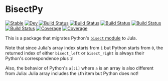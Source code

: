 # BisectPy

[![Stable](https://img.shields.io/badge/docs-stable-blue.svg)](https://singularitti.github.io/BisectPy.jl/stable)
[![Dev](https://img.shields.io/badge/docs-dev-blue.svg)](https://singularitti.github.io/BisectPy.jl/dev)
[![Build Status](https://github.com/singularitti/BisectPy.jl/workflows/CI/badge.svg)](https://github.com/singularitti/BisectPy.jl/actions)
[![Build Status](https://travis-ci.com/singularitti/BisectPy.jl.svg?branch=master)](https://travis-ci.com/singularitti/BisectPy.jl)
[![Build Status](https://ci.appveyor.com/api/projects/status/github/singularitti/BisectPy.jl?svg=true)](https://ci.appveyor.com/project/singularitti/BisectPy-jl)
[![Build Status](https://cloud.drone.io/api/badges/singularitti/BisectPy.jl/status.svg)](https://cloud.drone.io/singularitti/BisectPy.jl)
[![Build Status](https://api.cirrus-ci.com/github/singularitti/BisectPy.jl.svg)](https://cirrus-ci.com/github/singularitti/BisectPy.jl)
[![Coverage](https://codecov.io/gh/singularitti/BisectPy.jl/branch/master/graph/badge.svg)](https://codecov.io/gh/singularitti/BisectPy.jl)
[![Coverage](https://coveralls.io/repos/github/singularitti/BisectPy.jl/badge.svg?branch=master)](https://coveralls.io/github/singularitti/BisectPy.jl?branch=master)

This is a package that migrates Python's
[`bisect` module](https://docs.python.org/3.7/library/bisect.html#module-bisect)
to Jula.

Note that since Julia's array index starts from `1` but Python starts from `0`,
the returned index of either `bisect_left` or `bisect_right` is always their
Python's correspondence plus `1`!

Also, the behavior of Python's `a[:i]` where `a` is an array is also different
from Julia: Julia array includes the `i`th item but Python does not!
